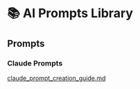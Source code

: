 # 📚 AI Prompts Library

## Prompts
### Claude Prompts
[claude_prompt_creation_guide.md](./prompts/claude/claude_prompt_creation_guide.md)
<!--
## 🖼️ Image Generation
- [Product Shot](prompts/image-generation/product-shot.md)

## ✍️ Writing
- [SEO Optimization](prompts/writing/seo-optimization.md)

## 🧪 Testing
- [QA Checklists](prompts/testing/qa-checklists.md)

Example structure:
```
ai-prompts/
├── README.md
├── prompts/
│   ├── image-generation/
│   │   ├── character-design.md
│   │   ├── product-shot.md
│   ├── writing/
│   │   ├── blog-ideas.md
│   │   ├── seo-optimization.md
│   ├── code/
│   │   ├── code-review.md
│   │   ├── refactoring-helper.md
│   ├── testing/
│   │   ├── playwright-tests.md
│   │   ├── qa-checklists.md
├── tags.json
└── .gitignore
```
-->
